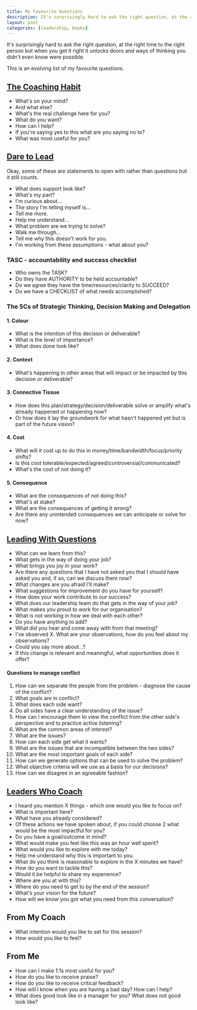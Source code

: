 ```yaml
---
title: My Favourite Questions
description: It's surprisingly hard to ask the right question, at the right time to the right person but when you get it right it unlocks doors and ways of thinking you didn't even know were possible. This is a list of my favourite questions.
layout: post
categories: [leadership, books]
---
```

It's surprisingly hard to ask the right question, at the right time to the right person but when you get it right it unlocks doors and ways of thinking you didn't even know were possible.

This is an evolving list of my favourite questions.
## [The Coaching Habit](https://www.waterstones.com/book/coaching-habit/bungay-michael-stainer//9780978440749)

- What's on your mind?
- And what else?
- What's the real challenge here for you?
- What do you want?
- How can I help?
- If you're saying yes to this what are you saying no to?
- What was most useful for you?

## [Dare to Lead](https://www.waterstones.com/book/dare-to-lead/brene-brown/9781785042140)

Okay, some of these are statements to open with rather than questions but it still counts.
- What does support look like?
- What's my part?
- I'm curious about...
- The story I'm telling myself is...
- Tell me more.
- Help me understand...
- What problem are we trying to solve?
- Walk me through...
- Tell me why this doesn't work for you.
- I'm working from these assumptions - what about you?

### TASC - accountability and success checklist
  - Who owns the TASK?
  - Do they have AUTHORITY to be held accountable?
  - Do we agree they have the time/resources/clarity to SUCCEED?
  - Do we have a CHECKLIST of what needs accomplished?

### The 5Cs of Strategic Thinking, Decision Making and Delegation
#### 1. Colour
- What is the intention of this decision or deliverable?
- What is the level of importance?
- What does done look like?

#### 2. Context
- What's happening in other areas that will impact or be impacted by this decision or deliverable?

#### 3. Connective Tissue
- How does this plan/strategy/decision/deliverable solve or amplify what's already happened or happening now?
- Or how does it lay the groundwork for what hasn't happened yet but is part of the future vision?

#### 4. Cost
- What will it cost up to do this in money/time/bandwidth/focus/priority shifts?
- Is this cost tolerable/expected/agreed/controversial/communicated?
- What's the cost of not doing it?

#### 5. Consequence
- What are the consequences of not doing this?
- What's at stake?
- What are the consequences of getting it wrong?
- Are there any unintended consequences we can anticipate or solve for now?

## [Leading With Questions](https://www.waterstones.com/book/leading-with-questions/michael-j-marquardt/9781118658130)

- What can we learn from this?
- What gets in the way of doing your job?
- What brings you joy in your work?
- Are there any questions that I have not asked you that I should have asked you and, if so, can we discuss them now?
- What changes are you afraid I'll make?
- What suggestions for improvement do you have for yourself?
- How does your work contribute to our success?
- What does our leadership team do that gets in the way of your job?
- What makes you proud to work for our organisation?
- What is not working in how we deal with each other?
- Do you have anything to add?
- What did you hear and come away with from that meeting?
- I've observed X. What are your observations, how do you feel about my observations?
- Could you say more about...?
- If this change is relevant and meaningful, what opportunities does it offer?

#### Questions to manage conflict
1. How can we separate the people from the problem - diagnose the cause of the conflict?
2. What goals are in conflict?
3. What does each side want?
4. Do all sides have a clear understanding of the issue?
5. How can I encourage them to view the conflict from the other side's perspective and to practice active listening?
6. What are the common areas of interest?
7. What are the issues?
8. How can each side get what it wants?
9. What are the issues that are incompatible between the two sides?
10. What are the most important goals of each side?
11. How can we generate options that can be used to solve the problem?
12. What objective criteria will we use as a basis for our decisions?
13. How can we disagree in an agreeable fashion?


## [Leaders Who Coach](https://betterconversations.co/courses-programmes/leaders-who-coach)
- I heard you mention X things - which one would you like to focus on?
- What is important here?
- What have you already considered?
- Of these actions we have spoken about, if you could choose 2 what would be the most impactful for you?
- Do you have a goal/outcome in mind?
- What would make you feel like this was an hour well spent?
- What would you like to explore with me today?
- Help me understand why this is important to you.
- What do you think is reasonable to explore in the X minutes we have?
- How do you want to tackle this?
- Would it be helpful to share my experience?
- Where are you at with this?
- Where do you need to get to by the end of the session?
- What's your vision for the future?
- How will we know you got what you need from this conversation?

## From My Coach
- What intention would you like to set for this session?
- How would you like to feel?
## From Me
- How can I make 1:1s most useful for you?
- How do you like to receive praise?
- How do you like to receive critical feedback?
- How will I know when you are having a bad day? How can I help?
- What does good look like in a manager for you? What does not good look like?
